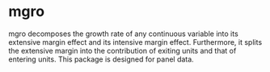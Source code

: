 # mgro
mgro decomposes the growth rate of any continuous variable into its extensive margin effect and its intensive margin effect. Furthermore, it splits the extensive margin into the contribution of exiting units and that of entering units. This package is designed for panel data.
